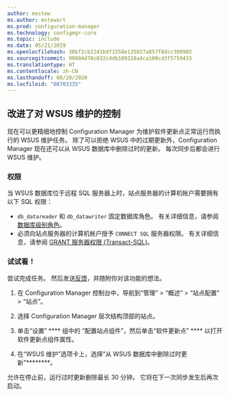 ```yaml
---
author: mestew
ms.author: mstewart
ms.prod: configuration-manager
ms.technology: configmgr-core
ms.topic: include
ms.date: 05/21/2019
ms.openlocfilehash: 30bf2cb2241bdf1558e135027a857f8dcc300985
ms.sourcegitcommit: 99084d70c032c4db109328a4ca100cd3f5759433
ms.translationtype: HT
ms.contentlocale: zh-CN
ms.lasthandoff: 08/20/2020
ms.locfileid: "88703335"
---
```

## <a name="improved-control-over-wsus-maintenance"></a>改进了对 WSUS 维护的控制
<!--41101009-->

现在可以更精细地控制 Configuration Manager 为维护软件更新点正常运行而执行的 WSUS 维护任务。 除了可以拒绝 WSUS 中的过期更新外，Configuration Manager 现在还可以从 WSUS 数据库中删除过时的更新。 每次同步后都会进行 WSUS 维护。

### <a name="permissions"></a>权限

当 WSUS 数据库位于远程 SQL 服务器上时，站点服务器的计算机帐户需要拥有以下 SQL 权限：

- `db_datareader` 和 `db_datawriter` 固定数据库角色。 有关详细信息，请参阅[数据库级别角色](/sql/relational-databases/security/authentication-access/database-level-roles?view=sql-server-2017#fixed-database-roles)。
- 必须向站点服务器的计算机帐户授予 `CONNECT SQL` 服务器权限。 有关详细信息，请参阅 [GRANT 服务器权限 (Transact-SQL)](/sql/t-sql/statements/grant-server-permissions-transact-sql?view=sql-server-2017)。


### <a name="try-it-out"></a>试试看！

尝试完成任务。 然后发送[反馈](../../../../understand/find-help.md#product-feedback)，并随附你对该功能的想法。

1. 在 Configuration Manager 控制台中，导航到“管理” > “概述” > “站点配置” > “站点”。

2. 选择 Configuration Manager 层次结构顶部的站点。

3. 单击“设置” **** 组中的  “配置站点组件”，然后单击“软件更新点” **** 以打开软件更新点组件属性。

4. 在“WSUS 维护”选项卡上，选择“从 WSUS 数据库中删除过时更新”********。

允许在停止前，运行过时更新删除最长 30 分钟。 它将在下一次同步发生后再次启动。